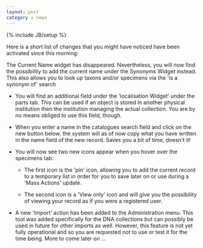```yaml
---
layout: post
category : news
---
```

{% include JB/setup %}

Here is a short list of changes that you might have noticed have been activated since
this morning:

The Current Name widget has disappeared. Nevertheless, you will now find the possibility to add
the current name under the Synonyms Widget instead. This also allows you to look up taxons and/or 
specimens via the 'is a synonym of' search

* You will find an additional field under the 'localisation Widget' under the parts tab.
This can be used if an object is stored in another physical institution then the institution managing 
the actual collection. You are by no means obliged to use this field, though.

* When you enter a name in the catalogues search field and click on the new button below, the system
will as of now copy what you have written in the name field of the new record. Saves you a bit of time, doesn't it!

* You will now see two new icons appear when you hover over the specimens tab:

    * The first icon is the 'pin' icon, allowing you to add the current record to a temporary list in order for you to save later on or use during a 'Mass Actions' update.

    * The second icon is a 'View only' icon and will give you the possibility of viewing your record as if you were a registered user. 

* A new 'Import' action has been added to the Administration menu. This tool was added specifically for the DNA collections but can possibly be used in future for other imports as well. However, this feature is not yet fully operational and so you are requested not to use or test it for the time being.
More to come later on ...